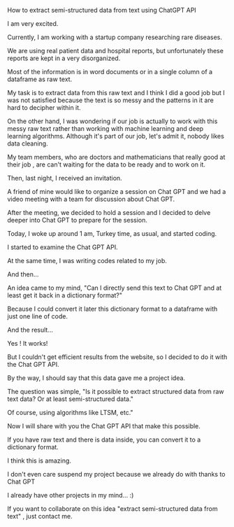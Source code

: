 How to extract semi-structured data from text using ChatGPT API

I am very excited. 

Currently, I am working with a startup company researching rare diseases. 

We are using real patient data and hospital reports, but unfortunately these reports are kept in a very disorganized. 

Most of the information is in word documents or in a single column of a dataframe as raw text. 

My task is to extract data from this raw text and I think I did a good job but I was not satisfied because the text is so messy and the patterns in it are hard to decipher within it.

On the other hand, I was wondering if our job is actually to work with this messy raw text rather than working with machine learning and deep learning algorithms. Although it's part of our job, let's admit it, nobody likes data cleaning.

My team members, who are doctors and mathematicians that really good at their job , are can't waiting for the data to be ready and to work on it. 

Then, last night, I received an invitation. 

A friend of mine would like to organize a session on Chat GPT and we had a video meeting with a team for discussion about Chat GPT. 

After the meeting, we decided to hold a session and I decided to delve deeper into Chat GPT to prepare for the session.

Today, I woke up around 1 am, Turkey time, as usual, and started coding.

I started to examine the Chat GPT API. 

At the same time, I was writing codes related to my job. 

And then...

An idea came to my mind, "Can I directly send this text to Chat GPT and at least get it back in a dictionary format?" 

Because I could convert it later this dictionary format to a dataframe with just one line of code. 

And the result...

Yes ! It works!

But I couldn't get efficient results from the website, so I decided to do it with the Chat GPT API. 

By the way, I should say that this data gave me a project idea. 

The question was simple, 
"Is it possible to extract structured data from raw text data?
Or at least semi-structured data." 

Of course, using algorithms like LTSM, etc." 

Now I will share with you the Chat GPT API that make this possible. 

If you have raw text and there is data inside, you can convert it to a dictionary format. 

I think this is amazing.

I don't even care suspend my project because we already do with thanks to Chat GPT

I already have other projects in my mind... :)

If you want to collaborate on this idea "extract semi-structured data from text" , just contact me.
